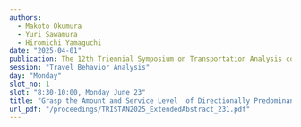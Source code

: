 ```yaml
---
authors:
  - Makoto Okumura
  - Yuri Sawamura
  - Hiromichi Yamaguchi
date: "2025-04-01"
publication: The 12th Triennial Symposium on Transportation Analysis conference
session: "Travel Behavior Analysis"
day: "Monday"
slot_no: 1
slot: "8:30-10:00, Monday June 23"
title: "Grasp the Amount and Service Level  of Directionally Predominant Traffic Using Hourly Population Distribution of Docomo’s Mobile Spatial Statistics Data"
url_pdf: "/proceedings/TRISTAN2025_ExtendedAbstract_231.pdf"
---
```

